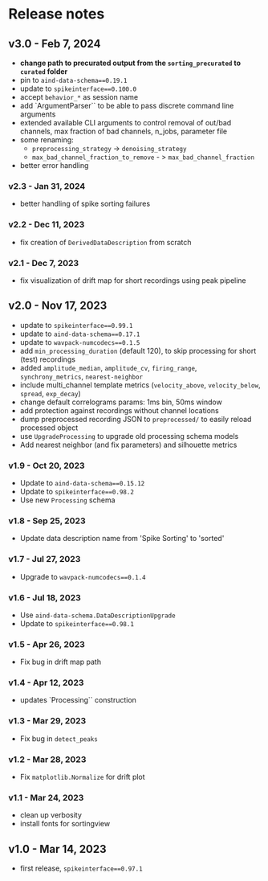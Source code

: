 # Release notes


## v3.0 - Feb 7, 2024

- **change path to precurated output from the `sorting_precurated` to `curated` folder**
- pin to `aind-data-schema==0.19.1`
- update to `spikeinterface==0.100.0`
- accept `behavior_*` as session name
- add `ArgumentParser`` to be able to pass discrete command line arguments
- extended available CLI arguments to control removal of out/bad channels, max fraction of bad channels, n_jobs, parameter file
- some renaming:
    - `preprocessing_strategy` -> `denoising_strategy`
    - `max_bad_channel_fraction_to_remove` - > `max_bad_channel_fraction`
- better error handling

### v2.3 - Jan 31, 2024

- better handling of spike sorting failures

### v2.2 - Dec 11, 2023

- fix creation of `DerivedDataDescription` from scratch

### v2.1 - Dec 7, 2023

- fix visualization of drift map for short recordings using peak pipeline

## v2.0 - Nov 17, 2023

- update to `spikeinterface==0.99.1`
- update to `aind-data-schema==0.17.1`
- update to `wavpack-numcodecs==0.1.5`
- add `min_processing_duration` (default 120), to skip processing for short (test) recordings
- added `amplitude_median`, `amplitude_cv`, `firing_range`, `synchrony_metrics`, `nearest-neighbor`
- include multi_channel template metrics (`velocity_above`, `velocity_below`, `spread`, `exp_decay`)
- change default correlograms params: 1ms bin, 50ms window
- add protection against recordings without channel locations
- dump preprocessed recording JSON to `preprocessed/` to easily reload processed object
- use `UpgradeProcessing` to upgrade old processing schema models
- Add nearest neighbor (and fix parameters) and silhouette metrics

### v1.9 - Oct 20, 2023

- Update to `aind-data-schema==0.15.12`
- Update to `spikeinterface==0.98.2`
- Use new `Processing` schema

### v1.8 - Sep 25, 2023

- Update data description name from 'Spike Sorting' to 'sorted'

### v1.7 - Jul 27, 2023

- Upgrade to `wavpack-numcodecs==0.1.4`

### v1.6 - Jul 18, 2023

- Use `aind-data-schema.DataDescriptionUpgrade`
- Update to `spikeinterface==0.98.1`
  
### v1.5 - Apr 26, 2023

- Fix bug in drift map path

### v1.4 - Apr 12, 2023

- updates `Processing`` construction


### v1.3 - Mar 29, 2023

- Fix bug in `detect_peaks`


### v1.2 - Mar 28, 2023

- Fix `matplotlib.Normalize` for drift plot


### v1.1 - Mar 24, 2023

- clean up verbosity
- install fonts for sortingview


## v1.0 - Mar 14, 2023

- first release, `spikeinterface==0.97.1`